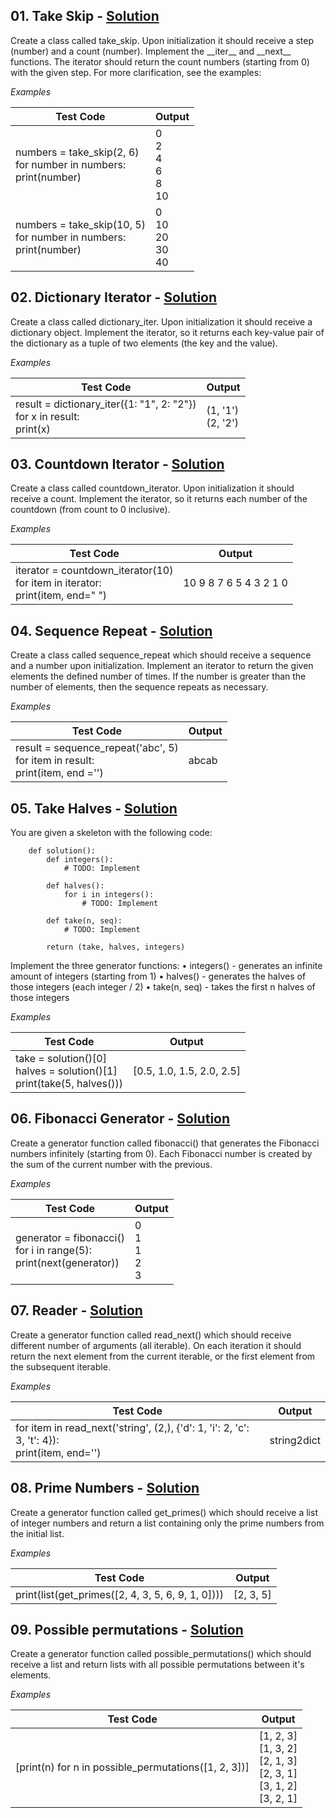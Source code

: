 ## **01.	Take Skip -** [Solution](https://github.com/elenaborisova/Python-OOP/blob/main/16.%20Iterators%20and%20Generators%20-%20Exercise/01_take_skip.py)
Create a class called take_skip. Upon initialization it should receive a step (number) and a count (number). Implement the \_\_iter\_\_ and \_\_next\_\_ functions. The iterator should return the count numbers (starting from 0) with the given step. For more clarification, see the examples:

*Examples*

|       Test Code       |      Output       |
|-----------------------|-------------------|
|numbers = take_skip(2, 6)<br>for number in numbers:<br>    print(number)          |0<br>2<br>4<br>6<br>8<br>10          |
|numbers = take_skip(10, 5)<br>for number in numbers:<br>    print(number) |0<br>10<br>20<br>30<br>40 |


## **02.	Dictionary Iterator -** [Solution](https://github.com/elenaborisova/Python-OOP/blob/main/16.%20Iterators%20and%20Generators%20-%20Exercise/02_dictionary_iterator.py)
Create a class called dictionary_iter. Upon initialization it should receive a dictionary object. Implement the iterator, so it returns each key-value pair of the dictionary as a tuple of two elements (the key and the value).

*Examples*

|       Test Code       |      Output       |
|-----------------------|-------------------|
|result = dictionary_iter({1: "1", 2: "2"})<br>for x in result:<br>    print(x)          |(1, '1')<br>(2, '2')          |



## **03.	Countdown Iterator -** [Solution](https://github.com/elenaborisova/Python-OOP/blob/main/16.%20Iterators%20and%20Generators%20-%20Exercise/03_countdown_iterator.py)
Create a class called countdown_iterator. Upon initialization it should receive a count. Implement the iterator, so it returns each number of the countdown (from count to 0 inclusive).

*Examples*

|       Test Code       |      Output       |
|-----------------------|-------------------|
|iterator = countdown_iterator(10)<br>for item in iterator:<br>    print(item, end=" ")          |10 9 8 7 6 5 4 3 2 1 0          |



## **04.	Sequence Repeat -** [Solution](https://github.com/elenaborisova/Python-OOP/blob/main/16.%20Iterators%20and%20Generators%20-%20Exercise/04_sequence_repeat.py)
Create a class called sequence_repeat which should receive a sequence and a number upon initialization. Implement an iterator to return the given elements the defined number of times. If the number is greater than the number of elements, then the sequence repeats as necessary.

*Examples*

|       Test Code       |      Output       |
|-----------------------|-------------------|
|result = sequence_repeat('abc', 5)<br>for item in result:<br>    print(item, end ='')          |abcab          |




## **05.	Take Halves -** [Solution](https://github.com/elenaborisova/Python-OOP/blob/main/16.%20Iterators%20and%20Generators%20-%20Exercise/05_take_halves.py)
You are given a skeleton with the following code:

        def solution():
            def integers():
                # TODO: Implement

            def halves():
                for i in integers():
                    # TODO: Implement

            def take(n, seq):
                # TODO: Implement

            return (take, halves, integers)

Implement the three generator functions:
•	integers() - generates an infinite amount of integers (starting from 1)
•	halves() - generates the halves of those integers (each integer / 2)
•	take(n, seq) - takes the first n halves of those integers

*Examples*

|       Test Code       |      Output       |
|-----------------------|-------------------|
|take = solution()[0]<br>halves = solution()[1]<br>print(take(5, halves()))          |[0.5, 1.0, 1.5, 2.0, 2.5]          |



## **06.	Fibonacci Generator -** [Solution](https://github.com/elenaborisova/Python-OOP/blob/main/16.%20Iterators%20and%20Generators%20-%20Exercise/06_fibonacci_generator.py)
Create a generator function called fibonacci() that generates the Fibonacci numbers infinitely (starting from 0). Each Fibonacci number is created by the sum of the current number with the previous.

*Examples*

|       Test Code       |      Output       |
|-----------------------|-------------------|
|generator = fibonacci()<br>for i in range(5):<br>    print(next(generator))          |0<br>1<br>1<br>2<br>3         |



## **07.	Reader -** [Solution](https://github.com/elenaborisova/Python-OOP/blob/main/16.%20Iterators%20and%20Generators%20-%20Exercise/07_reader.py)
Create a generator function called read_next() which should receive different number of arguments (all iterable). On each iteration it should return the next element from the current iterable, or the first element from the subsequent iterable.

*Examples*

|       Test Code       |      Output       |
|-----------------------|-------------------|
|for item in read_next('string', (2,), {'d': 1, 'i': 2, 'c': 3, 't': 4}):<br>    print(item, end='')         |string2dict          |



## **08.	Prime Numbers -** [Solution](https://github.com/elenaborisova/Python-OOP/blob/main/16.%20Iterators%20and%20Generators%20-%20Exercise/08_prime_numbers.py)
Create a generator function called get_primes() which should receive a list of integer numbers and return a list containing only the prime numbers from the initial list. 

*Examples*

|       Test Code       |      Output       |
|-----------------------|-------------------|
|print(list(get_primes([2, 4, 3, 5, 6, 9, 1, 0])))          |[2, 3, 5]          |




## **09.	Possible permutations -** [Solution](https://github.com/elenaborisova/Python-OOP/blob/main/16.%20Iterators%20and%20Generators%20-%20Exercise/09_possible_permutations.py)
Create a generator function called possible_permutations() which should receive a list and return lists with all possible permutations between it's elements.

*Examples*

|       Test Code       |      Output       |
|-----------------------|-------------------|
|[print(n) for n in possible_permutations([1, 2, 3])]          |[1, 2, 3]<br>[1, 3, 2]<br>[2, 1, 3]<br>[2, 3, 1]<br>[3, 1, 2]<br>[3, 2, 1]          |




